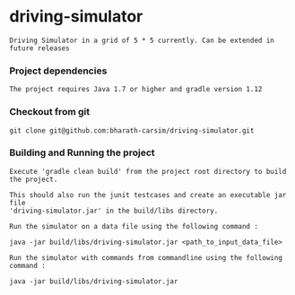 # driving-simulator

	Driving Simulator in a grid of 5 * 5 currently. Can be extended in future releases

### Project dependencies

	The project requires Java 1.7 or higher and gradle version 1.12
	
### Checkout from git

	git clone git@github.com:bharath-carsim/driving-simulator.git
	
### Building and Running the project

	Execute 'gradle clean build' from the project root directory to build the project.
	
	This should also run the junit testcases and create an executable jar file 
	'driving-simulator.jar' in the build/libs directory.
	
	Run the simulator on a data file using the following command :
	
	java -jar build/libs/driving-simulator.jar <path_to_input_data_file>
	
	Run the simulator with commands from commandline using the following command :
	
	java -jar build/libs/driving-simulator.jar